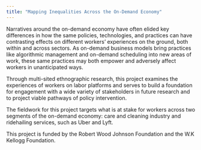 ```yaml
---
title: "Mapping Inequalities Across the On-Demand Economy"
---
```


Narratives around the on-demand economy have often elided key differences in how the same policies, technologies, and practices can have contrasting effects on different workers’ experiences on the ground, both within and across sectors. As on-demand business models bring practices like algorithmic management and on-demand scheduling into new areas of work, these same practices may both empower and adversely affect workers in unanticipated ways.

Through multi-sited ethnographic research, this project examines the experiences of workers on labor platforms and serves to build a foundation for engagement with a wide variety of stakeholders in future research and to project viable pathways of policy intervention.

The fieldwork for this project targets what is at stake for workers across two segments of the on-demand economy: care and cleaning industry and ridehailing services, such as Uber and Lyft.

This project is funded by the Robert Wood Johnson Foundation and the W.K Kellogg Foundation.

